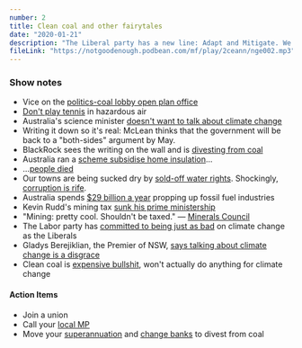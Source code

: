 ```yaml
---
number: 2
title: Clean coal and other fairytales
date: "2020-01-21"
description: "The Liberal party has a new line: Adapt and Mitigate. We discuss why that's still climate denial."
fileLink: "https://notgoodenough.podbean.com/mf/play/2ceann/nge002.mp3"
---
```


### Show notes

- Vice on the [politics-coal lobby open plan office](https://www.vice.com/en_au/article/dygvjy/who-to-blame-for-australia-coal-mining-lobbyists-fires-bushfires-bullshit-approach-to-climate-change)
- [Don't play tennis](https://www.abc.net.au/news/2020-01-14/dalila-jakupovic-australian-open-players-bushfire-melbourne/11867238) in hazardous air
- Australia's science minister [doesn't want to talk about climate change](https://www.sbs.com.au/news/australia-s-science-minister-calls-for-end-to-debate-over-whether-climate-change-is-real)
- Writing it down so it's real: McLean thinks that the government will be back to a "both-sides" argument by May.
- BlackRock sees the writing on the wall and is [divesting from coal](https://www.theguardian.com/business/2020/jan/14/blackrock-says-climate-crisis-will-now-guide-its-investments)
- Australia ran a [scheme subsidise home insulation](https://en.wikipedia.org/wiki/Energy_Efficient_Homes_Package#Home_Insulation_Program)...
- ...[people died](https://en.wikipedia.org/wiki/Royal_Commission_into_the_Home_Insulation_Program)
- Our towns are being sucked dry by [sold-off water rights](https://www.abc.net.au/news/rural/2019-03-25/foreign-owned-water-entitlement-register-reveals-key-countries/10923384). Shockingly, [corruption is rife](https://www.theguardian.com/australia-news/2019/oct/31/not-a-drop-of-water-after-government-spends-80m-on-rights-from-agribusiness).
- Australia spends [$29 billion a year](https://reneweconomy.com.au/global-fossil-fuel-subsidies-reach-5-2-trillion-and-29-billion-in-australia-91592/) propping up fossil fuel industries
- Kevin Rudd's mining tax [sunk his prime ministership](https://www.smh.com.au/business/a-snip-at-22m-to-get-rid-of-pm-20110201-1acgj.html)
- "Mining: pretty cool. Shouldn't be taxed." — [Minerals Council](https://www.abc.net.au/news/2012-04-13/miners-launch-ads-amid-fear-of-losing-tax-concessions/3947588)
- The Labor party has [committed to being just as bad](https://www.smh.com.au/politics/federal/albanese-calls-labor-s-45-per-cent-emissions-target-a-mistake-20200119-p53sos.html) on climate change as the Liberals
- Gladys Berejiklian, the Premier of NSW, [says talking about climate change is a disgrace](https://www.smh.com.au/politics/nsw/deputy-premier-says-climate-change-talk-amid-fire-crisis-a-disgrace-20191111-p539ig.html)
- Clean coal is [expensive bullshit](https://www.abc.net.au/news/2017-02-02/clean-coal-explained/8235210), won't actually do anything for climate change

#### Action Items

- Join a union
- Call your [local MP](https://www.aph.gov.au/Senators_and_Members/Parliamentarian_Search_Results?expand=1&q=&mem=1&par=-1&gen=0&ps=50&st=1)
- Move your [superannuation](https://www.marketforces.org.au/superfunds/) and [change banks](https://www.marketforces.org.au/info/compare-bank-table/) to divest from coal
